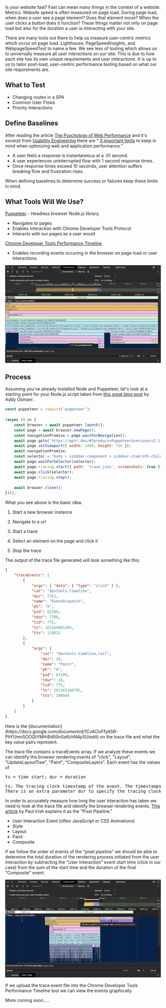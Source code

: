 Is your website fast? Fast can mean many things in the context of a website. Metrics. Website speed is often measured on page load. During page load, when does a user see a page element? Does that element move? When the user clicks a button does it function? These things matter not only on page load but also for the duration a user is interacting with your site.

There are many tools out there to help us measure user-centric metrics which occur on page load. Lighthouse, PageSpeedInsights, and WebpageSpeedTest to name a few. We see less of tooling which allows us to universally measure all user interactions on our site. This is due to how each site has its own unique requirements and user interactions. It is up to us to tailor post-load, user-centric performance testing based on what our site requirements are.

## What to Test

- Changing routes in a SPA
- Common User Flows
- Priority Interactions

## Define Baselines

After reading the article [The Psychology of Web Performance](https://blog.uptrends.com/web-performance/the-psychology-of-web-performance/) and it's excerpt from [Usability Engineering](https://www.nngroup.com/books/usability-engineering/) there are " [3 important limits](https://www.nngroup.com/articles/response-times-3-important-limits/) to keep in mind when optimizing web and application performance."

- A user feels a response is instantaneous at a .01 second.
- A user experiences uninterrupted flow with 1 second response times.
- Once response times exceed 10 seconds, user attention suffers breaking flow and frustration rises.

When defining baselines to determine success or failures keep these limits in mind.

## What Tools Will We Use?

[Puppeteer](https://github.com/puppeteer/puppeteer) - Headless browser Node.js library.

- Navigates to pages
- Enables interaction with Chrome Developer Tools Protocol
- Interacts with our pages as a user would

[Chrome Developer Tools Performance Timeline](https://developers.google.com/web/tools/chrome-devtools/evaluate-performance/reference)

- Enables recording events occuring in the browser on page load or user interactions.

![Perf Timeline View](/assets/images/chrome-perf-click.webp)

## Process

Assuming you've already installed Node and Puppeteer, let's look at a starting point for your Node.js script taken from [this great blog post](https://addyosmani.com/blog/puppeteer-recipes/) by Addy Osmani .

```javascript
const puppeteer = require('puppeteer');

(async () => {
	const browser = await puppeteer.launch();
	const page = await browser.newPage();
	const navigationPromise = page.waitForNavigation();
	await page.goto('https://pptr.dev/#?product=Puppeteer&version=v2.1.1&show=outline');
	await page.setViewport({ width: 1440, height: 714 });
	await navigationPromise;
	const selector = 'body > sidebar-component > sidebar-item:nth-child(3) > .pptr-sidebar-item';
	await page.waitForSelector(selector);
	await page.tracing.start({ path: 'trace.json', screenshots: true });
	await page.click(selector);
	await page.tracing.stop();

	await browser.close();
})();
```

What you see above is the basic idea.

1. Start a new browser instance

2. Navigate to a url

3. Start a trace

4. Select an element on the page and click it

5. Stop the trace

The output of the trace file generated will look something like this:

```json
{
	"traceEvents": [
		{
			"args": { "data": { "type": "click" } },
			"cat": "devtools.timeline",
			"dur": 7761,
			"name": "EventDispatch",
			"ph": "X",
			"pid": 61589,
			"tdur": 7706,
			"tid": 775,
			"ts": 161565081204,
			"tts": 119022
		},
		{
			"args": {
				"cat": "devtools.timeline,rail",
				"dur": 18,
				"name": "Paint",
				"ph": "X",
				"pid": 61589,
				"tdur": 18,
				"tid": 775,
				"ts": 161565160795,
				"tts": 196604
			}
		}
	]
}
```

<figcaption>Here is the [documentation](https://docs.google.com/document/d/1CvAClvFfyA5R-PhYUmn5OOQtYMH4h6I0nSsKchNAySU/edit) on the trace file and what the key value pairs represent.</figcaption>

The trace file contains a traceEvents array. If we analyze these events we can identify the browser rendering events of "click", "Layout", "UpdateLayoutTree", "Paint", "CompositeLayers". Each event has the values of

<pre>ts = time start; dur = duration</pre>

<pre>ts: The tracing clock timestamp of the event. The timestamps are provided at microsecond granularity.
There is an extra parameter dur to specify the tracing clock duration of complete events in microseconds. All other parameters are the same as in duration events. The ts parameter indicate the time of the start of the complete event. Unlike duration events, the timestamps of complete events can be in any order. An optional parameter tdur specifies the thread clock duration of complete events in microseconds.</pre>

In order to accurately measure how long the user interaction has taken we need to look at the trace file and identify the browser rendering events. [This article](https://developers.google.com/web/fundamentals/performance/rendering) by Paul Irish explains it as the "Pixel Pipeline."

- User Interaction Event (often JavaScript or CSS Animations)
- Style
- Layout
- Paint
- Composite

If we follow the order of events of the "pixel pipeline" we should be able to determine the total duration of the rendering process initiated from the user interaction by subtracting the "User Interaction" event start time (click in our case) from the sum of the start time and the duration of the final "Composite" event.

![Perf Timeline View](/assets/images/chrome-perf-full.webp)

<figcaption>If we upload the trace event file into the Chrome Developer Tools Performance Timeline tool we can view the events graphically.</figcaption>

More coming soon.....
